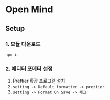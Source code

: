 # Open Mind

## Setup

### 1. 모듈 다운로드

```
npm i
```

### 2. 에디터 포메터 설정

1. Prettier 확장 프로그램 설치
2. `setting -> Default formatter -> prettier`
3. `setting -> Format On Save -> 체크`
